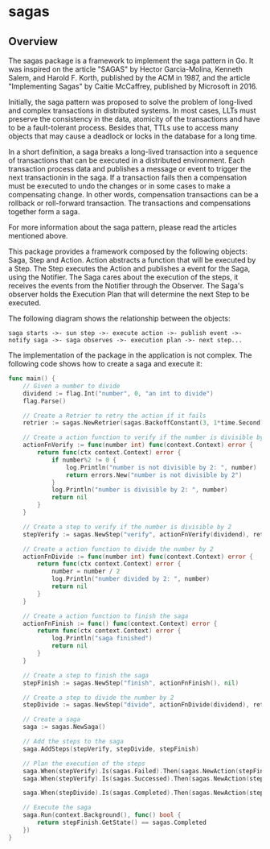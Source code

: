 # sagas

## Overview

The sagas package is a framework to implement the saga pattern in Go. It was inspired on the article "SAGAS" by Hector Garcia-Molina, Kenneth Salem, and Harold F. Korth, published by the ACM in 1987, and the article "Implementing Sagas" by Caitie McCaffrey, published by Microsoft in 2016.

Initially, the saga pattern was proposed to solve the problem of long-lived and complex transactions in distributed systems. In most cases, LLTs must preserve the consistency in the data, atomicity of the transactions and have to be a fault-tolerant process. Besides that, TTLs use to access many objects that may cause a deadlock or locks in the database for a long time.

In a short definition, a saga breaks a long-lived transaction into a sequence of transactions that can be executed in a distributed environment. Each transaction process data and publishes a message or event to trigger the next transactionin in the saga. If a transaction fails then a compensation must be executed to undo the changes or in some cases to make a compensating change. In other words, compensation transactions can be a rollback or roll-forward transaction. The transactions and compensations together form a saga.

For more information about the saga pattern, please read the articles mentioned above.

This package provides a framework composed by the following objects: Saga, Step and Action. Action abstracts a function that will be executed by a Step. The Step executes the Action and publishes a event for the Saga, using the Notifier. The Saga cares about the execution of the steps, it receives the events from the Notifier through the Observer. The Saga's observer holds the Execution Plan that will determine the next Step to be executed.

The following diagram shows the relationship between the objects:

	saga starts ->- sun step ->- execute action ->- publish event ->- notify saga ->- saga observes ->- execution plan ->- next step...

The implementation of the package in the application is not complex. The following code shows how to create a saga and execute it:

```go
func main() {
	// Given a number to divide
	dividend := flag.Int("number", 0, "an int to divide")
	flag.Parse()

	// Create a Retrier to retry the action if it fails
	retrier := sagas.NewRetrier(sagas.BackoffConstant(3, 1*time.Second), nil)

	// Create a action function to verify if the number is divisible by 2
	actionFnVerify := func(number int) func(context.Context) error {
		return func(ctx context.Context) error {
			if number%2 != 0 {
				log.Println("number is not divisible by 2: ", number)
				return errors.New("number is not divisible by 2")
			}
			log.Println("number is divisible by 2: ", number)
			return nil
		}
	}

	// Create a step to verify if the number is divisible by 2
	stepVerify := sagas.NewStep("verify", actionFnVerify(dividend), retrier)

	// Create a action function to divide the number by 2
	actionFnDivide := func(number int) func(context.Context) error {
		return func(ctx context.Context) error {
			number = number / 2
			log.Println("number divided by 2: ", number)
			return nil
		}
	}

	// Create a action function to finish the saga
	actionFnFinish := func() func(context.Context) error {
		return func(ctx context.Context) error {
			log.Println("saga finished")
			return nil
		}
	}

	// Create a step to finish the saga
	stepFinish := sagas.NewStep("finish", actionFnFinish(), nil)

	// Create a step to divide the number by 2
	stepDivide := sagas.NewStep("divide", actionFnDivide(dividend), retrier)

	// Create a saga
	saga := sagas.NewSaga()

	// Add the steps to the saga
	saga.AddSteps(stepVerify, stepDivide, stepFinish)

	// Plan the execution of the steps
	saga.When(stepVerify).Is(sagas.Failed).Then(sagas.NewAction(stepFinish.Run)).Plan()
	saga.When(stepVerify).Is(sagas.Successed).Then(sagas.NewAction(stepDivide.Run)).Plan()

	saga.When(stepDivide).Is(sagas.Completed).Then(sagas.NewAction(stepFinish.Run)).Plan()

	// Execute the saga
	saga.Run(context.Background(), func() bool {
		return stepFinish.GetState() == sagas.Completed
	})
}
```